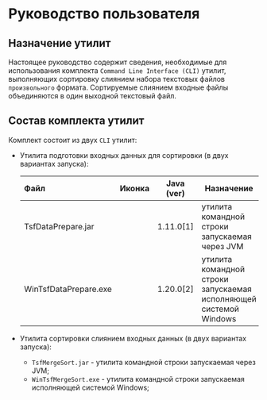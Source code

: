 # Руководство пользователя 

## Назначение утилит

Настоящее руководство содержит сведения, необходимые для использования комплекта `Command Line Interface (CLI)` утилит, выполняющих сортировку слиянием
набора текстовых файлов `произвольного` формата. Сортируемые слиянием входные файлы объединяются в один выходной текстовый файл.

## Состав комплекта утилит

Комплект состоит из двух `CLI` утилит:
- Утилита подготовки входных данных для сортировки (в двух вариантах запуска):

  | Файл | Иконка | Java (ver) | Назначение |
  |:-----|--------|------------|------------|
  | TsfDataPrepare.jar |   | 1.11.0[1]  | утилита командной строки запускаемая через JVM |
  | WinTsfDataPrepare.exe |   | 1.20.0[2] | утилита командной строки запускаемая исполняющей системой Windows |
  
- Утилита сортировки слиянием входных данных (в двух вариантах запуска):
  - `TsfMergeSort.jar`    - утилита командной строки запускаемая через JVM;
  - `WinTsfMergeSort.exe` - утилита командной строки запускаемая исполняющей системой Windows;

